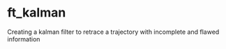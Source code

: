 # ft_kalman
Creating a kalman filter to retrace a trajectory with incomplete and flawed information
